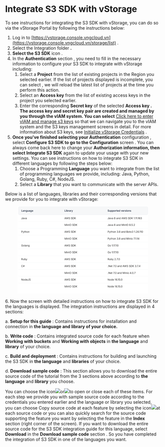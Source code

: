 # Integrate S3 SDK with vStorage

To see instructions for integrating the S3 SDK with vStorage, you can do so via the vStorage Portal by following the instructions below:

1. Log in to [https://vstorage.console.vngcloud.vn](https://vstorage.console.vngcloud.vn/storage/list) .
2. Select the Integration folder **.**
3. **Select the S3 SDK** icon .
4. In the **Authentication** section , you need to fill in the necessary information to configure your S3 SDK to integrate with vStorage including:
   1. Select a **Project** from the list of existing projects in the Region you selected earlier. If the list of projects displayed is incomplete, you can select , we will reload the latest list of projects at the time you perform this action.
   2. Select an **Access key** from the list of existing access keys in the project you selected earlier.
   3. Enter the corresponding **Secret key** of the selected **Access key . The access key and secret key pair are created and managed by you through the vIAM system. You can select** [Click here to enter vIAM and manage s3 keys](https://iam.console.vngcloud.vn/vstorage-credentials/s3) so that we can navigate you to the vIAM system and the S3 keys management screens in detail. For more information about S3 keys, see [Initialize vStorage Credentials](https://docs-vngcloud-vn.translate.goog/vng-cloud-document/vn/vstorage/object-storage/vstorage-hcm03/quan-ly-truy-cap/quan-ly-tai-khoan-truy-cap-vstorage/tai-khoan-service-account/khoi-tao-vstorage-credentials) .
5. **Once you've finished selecting your Authentication** configuration , select **Configure S3 SDK to go to the Configuration** screen . You can always come back here to change your **Authorization information, then select Integrate S3 SDK** again to update your usage with your new settings. You can see instructions on how to integrate S3 SDK in different languages ​​by following the steps below:
   1. Choose a Programming **Language** you want to integrate from the list of programming languages ​​we provide, including: Java, Python, Golang, Ruby, C#, NodeJS.
   2. Select a **Library** that you want to communicate with the server APIs.

Below is a list of languages, libraries and their corresponding versions that we provide for you to integrate with vStorage:

<figure><img src="../../../../../.gitbook/assets/image (438).png" alt=""><figcaption></figcaption></figure>

6\. Now the screen with detailed instructions on how to integrate S3 SDK for the languages ​​is displayed. The integration instructions are displayed in 4 sections:

a. **Setup for this guide** : Contains instructions for installation and connection in **the language and library of your choice.**

b. **Write code** : Contains integrated source code for each feature when **Working with buckets** and **Working with objects** in **the language** and **library** of your choice.

c. **Build and deployment** : Contains instructions for building and launching the S3 SDK in **the language** and **libraries** of your choice.

d. **Download sample code** : This section allows you to download the entire source code of the tutorial from the 3 sections above according to **the language** and **library** you choose.

You can choose the icon![](https://docs.vngcloud.vn/~gitbook/image?url=https%3A%2F%2Fdocs.vngcloud.vn%2Fdownload%2Fthumbnails%2F59805522%2Fimage2023-5-18_13-37-39.png%3Fversion%3D1%26modificationDate%3D1689229600000%26api%3Dv2\&width=300\&dpr=4\&quality=100\&sign=6bf74a47\&sv=2)or![](https://docs.vngcloud.vn/~gitbook/image?url=https%3A%2F%2Fdocs.vngcloud.vn%2Fdownload%2Fthumbnails%2F59805522%2Fimage2023-5-18_13-37-55.png%3Fversion%3D1%26modificationDate%3D1689229601000%26api%3Dv2\&width=300\&dpr=4\&quality=100\&sign=c759e6c2\&sv=2)to open or close each of these items. For each step we provide you with sample source code according to the credentials you entered earlier and the language or library you selected, you can choose Copy source code at each feature by selecting the icon![](https://docs.vngcloud.vn/~gitbook/image?url=https%3A%2F%2Fdocs.vngcloud.vn%2Fdownload%2Fthumbnails%2F59805522%2Fimage2023-5-18_13-38-42.png%3Fversion%3D1%26modificationDate%3D1689229601000%26api%3Dv2\&width=300\&dpr=4\&quality=100\&sign=195df8dd\&sv=2)at each source code or you can also quickly search for the source code supporting the feature you want by selecting the feature in the **Index** section (right corner of the screen). If you want to download the entire source code for the S3 SDK integration guide for this language, select **Download** in the **Download sample code** section . So you have completed the integration of S3 SDK in one of the languages ​​you want.

